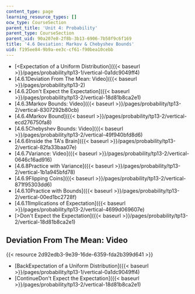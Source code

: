 ```yaml
---
content_type: page
learning_resource_types: []
ocw_type: CourseSection
parent_title: 'Unit 4: Probability'
parent_type: CourseSection
parent_uid: 90a207e8-2f8b-3b13-6906-7b58f9c6f169
title: '4.6 Deviation: Markov & Chebyshev Bounds'
uid: f195ee84-9b9a-ee3c-cf61-f90bea10cebb
---
```


*   [\<Expectation of a Uniform Distribution]({{< baseurl >}}/pages/probability/tp13-1/vertical-0a1dc9049ff4)
*   [4.6.1Deviation From The Mean: Video]({{< baseurl >}}/pages/probability/tp13-2)
*   [4.6.2Don't Expect the Expectation]({{< baseurl >}}/pages/probability/tp13-2/vertical-18d81b8ca2e1)
*   [4.6.3Markov Bounds: Video]({{< baseurl >}}/pages/probability/tp13-2/vertical-8307292b80cb)
*   [4.6.4Markov Bound]({{< baseurl >}}/pages/probability/tp13-2/vertical-ecd276750fa8)
*   [4.6.5Chebyshev Bounds: Video]({{< baseurl >}}/pages/probability/tp13-2/vertical-49f940bfd8d6)
*   [4.6.6Inside the TA's Brain]({{< baseurl >}}/pages/probability/tp13-2/vertical-82fa33baa07e)
*   [4.6.7Variance: Video]({{< baseurl >}}/pages/probability/tp13-2/vertical-0646c16ad916)
*   [4.6.8Practice with Variance]({{< baseurl >}}/pages/probability/tp13-2/vertical-1b1a945bfd78)
*   [4.6.9Flipping Coins]({{< baseurl >}}/pages/probability/tp13-2/vertical-871f95303dd6)
*   [4.6.10Practice with Bounds]({{< baseurl >}}/pages/probability/tp13-2/vertical-00ed1bc2728f)
*   [4.6.11Implications of Expectation]({{< baseurl >}}/pages/probability/tp13-2/vertical-4699d069607e)
*   [\>Don't Expect the Expectation]({{< baseurl >}}/pages/probability/tp13-2/vertical-18d81b8ca2e1)

Deviation From The Mean: Video
------------------------------

{{< resource 2d92edb3-9e39-16de-6359-fda2b399d641 >}}

*   [BackExpectation of a Uniform Distribution]({{< baseurl >}}/pages/probability/tp13-1/vertical-0a1dc9049ff4)
*   [ContinueDon't Expect the Expectation]({{< baseurl >}}/pages/probability/tp13-2/vertical-18d81b8ca2e1)